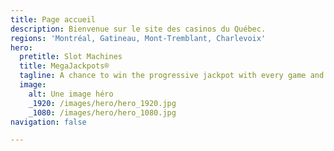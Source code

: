 ```yaml
---
title: Page accueil
description: Bienvenue sur le site des casinos du Québec.
regions: 'Montréal, Gatineau, Mont-Tremblant, Charlevoix'
hero:
  pretitle: Slot Machines
  title: MegaJackpots®
  tagline: A chance to win the progressive jackpot with every game and every bet!
  image:
    alt: Une image héro
    _1920: /images/hero/hero_1920.jpg
    _1080: /images/hero/hero_1080.jpg
navigation: false

---
```

